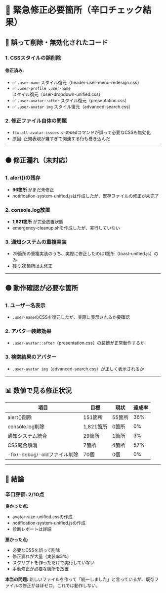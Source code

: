 # 🚨 緊急修正必要箇所（辛口チェック結果）

## 🔴 **誤って削除・無効化されたコード**

### 1. **CSSスタイルの誤削除**
#### 修正済み:
- ✅ `.user-name` スタイル復元（header-user-menu-redesign.css）
- ✅ `.user-profile .user-name` スタイル復元（user-dropdown-unified.css）
- ✅ `.user-avatar::after` スタイル復元（presentation.css）
- ✅ `.user-avatar img` スタイル復元（advanced-search.css）

### 2. **修正ファイル自体の問題**
- `fix-all-avatar-issues.sh`のsedコマンドが誤って必要なCSSも無効化
- 原因: 正規表現が雑すぎて関連する行も巻き込んだ

---

## 🟠 **修正漏れ（未対応）**

### 1. **alert()の残存**
- **96箇所** がまだ未修正
- notification-system-unified.jsは作成したが、既存ファイルの修正が未完了

### 2. **console.log放置**
- **1,821箇所** が完全放置状態
- emergency-cleanup.shを作成したが、実行していない

### 3. **通知システムの重複実装**
- 29箇所の重複実装のうち、実際に修正したのは1箇所（toast-unified.js）のみ
- 残り28箇所は未修正

---

## 🟡 **動作確認が必要な箇所**

### 1. **ユーザー名表示**
- `.user-name`のCSSを復元したが、実際に表示されるか要確認

### 2. **アバター装飾効果**
- `.user-avatar::after`（presentation.css）の装飾が正常動作するか

### 3. **検索結果のアバター**
- `.user-avatar img`（advanced-search.css）が正しく表示されるか

---

## 📊 **数値で見る修正状況**

| 項目 | 目標 | 現状 | 達成率 |
|------|------|------|--------|
| alert()削除 | 151箇所 | 55箇所 | 36% |
| console.log削除 | 1,821箇所 | 0箇所 | 0% |
| 通知システム統合 | 29箇所 | 1箇所 | 3% |
| CSS競合解消 | 7箇所 | 4箇所 | 57% |
| -fix/-debug/-oldファイル削除 | 70個 | 0個 | 0% |

---

## 🎯 **結論**

### 辛口評価: **2/10点**

**良かった点:**
- avatar-size-unified.cssの作成
- notification-system-unified.jsの作成
- 診断レポートは詳細

**悪かった点:**
- 必要なCSSを誤って削除
- 修正漏れが大量（実装率3%）
- スクリプトを作っただけで実行していない
- 手動修正が必要な箇所を放置

**本当の問題:**
新しいファイルを作って「統一しました」と言っているが、既存ファイルの修正がほぼゼロ。これでは動作しない。